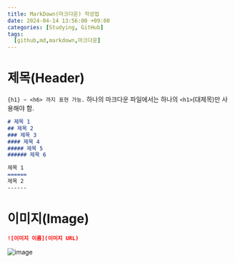 ```yaml
---
title: MarkDown(마크다운) 작성법
date: 2024-04-14 13:56:00 +09:00
categories: [Studying, GitHub]
tags: 
  [github,md,markdown,마크다운]
---
```


# 제목(Header) 
`{h1} ~ <h6> 까지 표현 가능.`
하나의 마크다운 파일에서는 
하나의 `<h1>`(대제목)만 사용해야 함.
```md
# 제목 1
## 제목 2
### 제목 3
#### 제목 4
##### 제목 5
###### 제목 6

제목 1
======
제목 2
------
```

# 이미지(Image)
```md
![이미지 이름](이미지 URL)
```
![image](https://github.com/hwinareun/hwinareun.github.io/assets/165121326/5fb8dd10-eb54-4580-a238-08e87200b3a4)

